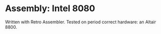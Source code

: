 # Assembly: Intel 8080
Written with Retro Assembler. Tested on period correct hardware: an Altair 8800.